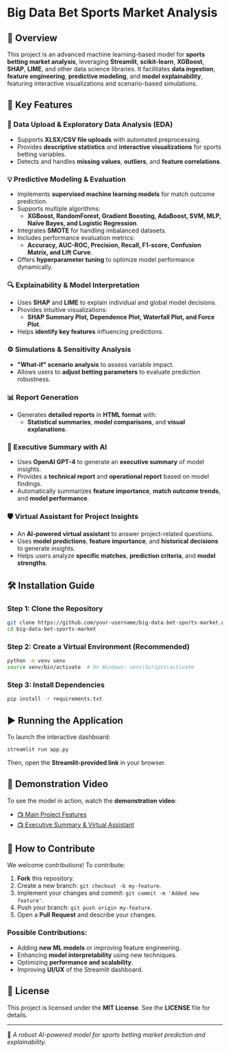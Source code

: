 # Big Data Bet Sports Market Analysis

## 📌 Overview

This project is an advanced machine learning-based model for **sports betting market analysis**, leveraging **Streamlit**, **scikit-learn**, **XGBoost**, **SHAP**, **LIME**, and other data science libraries. It facilitates **data ingestion**, **feature engineering**, **predictive modeling**, and **model explainability**, featuring interactive visualizations and scenario-based simulations.

## 🚀 Key Features

### 📂 Data Upload & Exploratory Data Analysis (EDA)
- Supports **XLSX/CSV file uploads** with automated preprocessing.
- Provides **descriptive statistics** and **interactive visualizations** for sports betting variables.
- Detects and handles **missing values**, **outliers**, and **feature correlations**.

### 💡 Predictive Modeling & Evaluation
- Implements **supervised machine learning models** for match outcome prediction.
- Supports multiple algorithms:
  - **XGBoost, RandomForest, Gradient Boosting, AdaBoost, SVM, MLP, Naïve Bayes, and Logistic Regression**.
- Integrates **SMOTE** for handling imbalanced datasets.
- Includes performance evaluation metrics:
  - **Accuracy, AUC-ROC, Precision, Recall, F1-score, Confusion Matrix, and Lift Curve**.
- Offers **hyperparameter tuning** to optimize model performance dynamically.

### 🔍 Explainability & Model Interpretation
- Uses **SHAP** and **LIME** to explain individual and global model decisions.
- Provides intuitive visualizations:
  - **SHAP Summary Plot, Dependence Plot, Waterfall Plot, and Force Plot**.
- Helps **identify key features** influencing predictions.

### ⚙️ Simulations & Sensitivity Analysis
- **"What-if" scenario analysis** to assess variable impact.
- Allows users to **adjust betting parameters** to evaluate prediction robustness.

### 📊 Report Generation
- Generates **detailed reports** in **HTML format** with:
  - **Statistical summaries**, **model comparisons**, and **visual explanations**.

### 🧠 Executive Summary with AI
- Uses **OpenAI GPT-4** to generate an **executive summary** of model insights.
- Provides a **technical report** and **operational report** based on model findings.
- Automatically summarizes **feature importance**, **match outcome trends**, and **model performance**.

### 🛡️ Virtual Assistant for Project Insights
- An **AI-powered virtual assistant** to answer project-related questions.
- Uses **model predictions**, **feature importance**, and **historical decisions** to generate insights.
- Helps users analyze **specific matches**, **prediction criteria**, and **model strengths**.

## 🛠️ Installation Guide

### Step 1: Clone the Repository
```sh
git clone https://github.com/your-username/big-data-bet-sports-market.git
cd big-data-bet-sports-market
```

### Step 2: Create a Virtual Environment (Recommended)
```sh
python -m venv venv
source venv/bin/activate  # On Windows: venv\Scripts\activate
```

### Step 3: Install Dependencies
```sh
pip install -r requirements.txt
```

## ▶️ Running the Application

To launch the interactive dashboard:
```sh
streamlit run app.py
```
Then, open the **Streamlit-provided link** in your browser.

## 🎥 Demonstration Video
To see the model in action, watch the **demonstration video**:
- [📺 Main Project Features](#)
- [📺 Executive Summary & Virtual Assistant](#)

## 🤝 How to Contribute

We welcome contributions! To contribute:
1. **Fork** this repository.
2. Create a new branch: `git checkout -b my-feature`.
3. Implement your changes and commit: `git commit -m 'Added new feature'`.
4. Push your branch: `git push origin my-feature`.
5. Open a **Pull Request** and describe your changes.

### Possible Contributions:
- Adding **new ML models** or improving feature engineering.
- Enhancing **model interpretability** using new techniques.
- Optimizing **performance and scalability**.
- Improving **UI/UX** of the Streamlit dashboard.

## 📜 License

This project is licensed under the **MIT License**. See the **LICENSE** file for details.

---

📌 *A robust AI-powered model for sports betting market prediction and explainability.*
